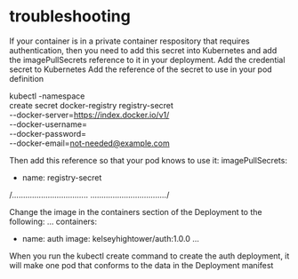 # troubleshooting
If your container is in a private container respository that requires authentication, then you need to add this secret into Kubernetes and add the imagePullSecrets reference to it in your deployment.
Add the credential secret to Kubernetes
Add the reference of the secret to use in your pod definition

kubectl -namespace <YOUR NAMESPACE> \
create secret docker-registry registry-secret \
--docker-server=https://index.docker.io/v1/ \
--docker-username=<THE USERNAME> \
--docker-password=<THE PASSWORD> \
--docker-email=not-needed@example.com
  
Then add this reference so that your pod knows to use it: 
imagePullSecrets:
  - name: registry-secret
  
  /*..................................   ..................................*/
  
Change the image in the containers section of the Deployment to the following:
...
containers:
- name: auth
  image: kelseyhightower/auth:1.0.0
...

When you run the kubectl create command to create the auth deployment, it will make one pod that conforms to the data in the Deployment manifest







